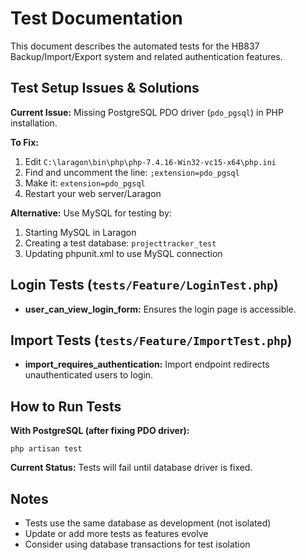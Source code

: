 # Test Documentation

This document describes the automated tests for the HB837 Backup/Import/Export system and related authentication features.

## Test Setup Issues & Solutions

**Current Issue:** Missing PostgreSQL PDO driver (`pdo_pgsql`) in PHP installation.

**To Fix:**
1. Edit `C:\laragon\bin\php\php-7.4.16-Win32-vc15-x64\php.ini`
2. Find and uncomment the line: `;extension=pdo_pgsql`
3. Make it: `extension=pdo_pgsql`
4. Restart your web server/Laragon

**Alternative:** Use MySQL for testing by:
1. Starting MySQL in Laragon
2. Creating a test database: `projecttracker_test`
3. Updating phpunit.xml to use MySQL connection

## Login Tests (`tests/Feature/LoginTest.php`)
- **user_can_view_login_form:** Ensures the login page is accessible.

## Import Tests (`tests/Feature/ImportTest.php`)
- **import_requires_authentication:** Import endpoint redirects unauthenticated users to login.

## How to Run Tests

**With PostgreSQL (after fixing PDO driver):**
```
php artisan test
```

**Current Status:** Tests will fail until database driver is fixed.

## Notes
- Tests use the same database as development (not isolated)
- Update or add more tests as features evolve
- Consider using database transactions for test isolation
